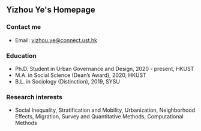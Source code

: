 
## Yizhou Ye's Homepage

### Contact me
- Email: yizhou.ye@connect.ust.hk

### Education
  - Ph.D. Student in Urban Governance and Design, 2020 - present, HKUST
  - M.A. in Social Science (Dean’s Award), 2020, HKUST
  - B.L. in Sociology (Distinction), 2019, SYSU

### Research interests
  - Social Inequality, Stratification and Mobility, Urbanization, Neighborhood Effects, Migration, Survey and Quantitative Methods, Computational Methods
